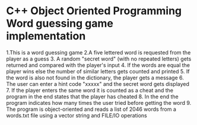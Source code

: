 # C++ Object Oriented Programming Word guessing game implementation

1.This is a word guessing game
2.A five lettered word is requested from the player as a guess
3. A random "secret word" (with no repeated letters) gets returned and compared with the player's input
4. If the words are equal the player wins else the number of similar letters gets counted and printed
5. If the word is also not found in the dictionary, the player gets a message
6. The user can enter a hint code "xxxxx" and the secret word gets displayed
7. If the player enters the same word it is counted as a cheat and the program in the end states that the player has cheated
8. In the end the program indicates how many times the user tried before getting the word
9. The program is object-oriented and reads a list of 2046 words from a words.txt file using a vector string and FILE/IO operations

